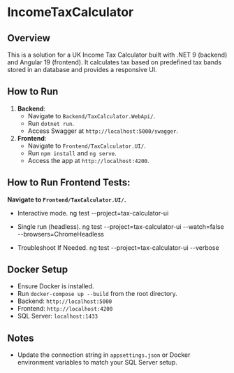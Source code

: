 # IncomeTaxCalculator

## Overview
This is a solution for a UK Income Tax Calculator built with .NET 9 (backend) and Angular 19 (frontend).
It calculates tax based on predefined tax bands stored in an database and provides a responsive UI.

## How to Run
1. **Backend**:
   - Navigate to `Backend/TaxCalculator.WebApi/`.
   - Run `dotnet run`.
   - Access Swagger at `http://localhost:5000/swagger`.
2. **Frontend**:
   - Navigate to `Frontend/TaxCalculator.UI/`.
   - Run `npm install` and `ng serve`.
   - Access the app at `http://localhost:4200`.

## How to Run Frontend Tests:
   **Navigate to `Frontend/TaxCalculator.UI/`.**
   
   - Interactive mode.
   ng test --project=tax-calculator-ui

   - Single run (headless).
   ng test --project=tax-calculator-ui --watch=false --browsers=ChromeHeadless
   
   - Troubleshoot If Needed.
   ng test --project=tax-calculator-ui --verbose

## Docker Setup
- Ensure Docker is installed.
- Run `docker-compose up --build` from the root directory.
- Backend: `http://localhost:5000`
- Frontend: `http://localhost:4200`
- SQL Server: `localhost:1433`

## Notes
- Update the connection string in `appsettings.json` or Docker environment variables to match your SQL Server setup.
